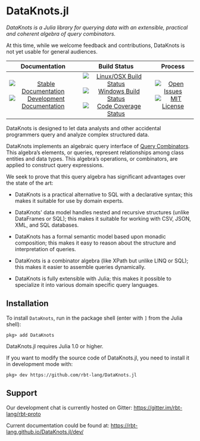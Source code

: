 # DataKnots.jl

*DataKnots is a Julia library for querying data with
an extensible, practical and coherent algebra of query
combinators.*

At this time, while we welcome feedback and contributions,
DataKnots is not yet usable for general audiences.

**Documentation** | **Build Status** | **Process**
:---: | :---: | :---:
[![Stable Documentation][doc-rel-img]][doc-rel-url] [![Development Documentation][doc-dev-img]][doc-dev-url] | [![Linux/OSX Build Status][travis-img]][travis-url] [![Windows Build Status][appveyor-img]][appveyor-url] [![Code Coverage Status][codecov-img]][codecov-url] | [![Open Issues][issues-img]][issues-url] [![MIT License][license-img]][license-url]

DataKnots is designed to let data analysts and other
accidental programmers query and analyze complex
structured data.

DataKnots implements an algebraic query interface of
[Query Combinators]. This algebra’s elements, or queries,
represent relationships among class entities and data
types. This algebra’s operations, or combinators, are
applied to construct query expressions.

We seek to prove that this query algebra has
significant advantages over the state of the art:

* DataKnots is a practical alternative to SQL with
  a declarative syntax; this makes it suitable for
  use by domain experts.

* DataKnots' data model handles nested and recursive
  structures (unlike DataFrames or SQL); this makes
  it suitable for working with CSV, JSON, XML, and
  SQL databases.

* DataKnots has a formal semantic model based upon
  monadic composition; this makes it easy to reason
  about the structure and interpretation of queries.

* DataKnots is a combinator algebra (like XPath but
  unlike LINQ or SQL); this makes it easier to assemble
  queries dynamically.

* DataKnots is fully extensible with Julia; this makes
  it possible to specialize it into various domain
  specific query languages.

## Installation

To install `DataKnots`, run in the package shell
(enter with `]` from the Julia shell):

```juliarepl
pkg> add DataKnots
```

DataKnots.jl requires Julia 1.0 or higher.

If you want to modify the source code of DataKnots.jl,
you need to install it in development mode with:

```juliarepl
pkg> dev https://github.com/rbt-lang/DataKnots.jl
```

## Support

Our development chat is currently hosted on Gitter:
https://gitter.im/rbt-lang/rbt-proto

Current documentation could be found at:
https://rbt-lang.github.io/DataKnots.jl/dev/

[travis-img]: https://travis-ci.org/rbt-lang/DataKnots.jl.svg?branch=master
[travis-url]: https://travis-ci.org/rbt-lang/DataKnots.jl
[appveyor-img]: https://ci.appveyor.com/api/projects/status/github/rbt-lang/DataKnots.jl?branch=master&svg=true
[appveyor-url]: https://ci.appveyor.com/project/rbt-lang/dataknots-jl/branch/master
[codecov-img]: https://codecov.io/gh/rbt-lang/DataKnots.jl/branch/master/graph/badge.svg
[codecov-url]: https://codecov.io/gh/rbt-lang/DataKnots.jl
[issues-img]: https://img.shields.io/github/issues/rbt-lang/DataKnots.jl.svg
[issues-url]: https://github.com/rbt-lang/DataKnots.jl/issues
[doc-dev-img]: https://img.shields.io/badge/docs-dev-blue.svg
[doc-rel-img]: https://img.shields.io/badge/docs-stable-green.svg
[doc-dev-url]: https://rbt-lang.github.io/DataKnots.jl/dev/
[doc-rel-url]: https://rbt-lang.github.io/DataKnots.jl/stable/
[license-img]: https://img.shields.io/badge/license-MIT-green.svg
[license-url]: https://raw.githubusercontent.com/rbt-lang/DataKnots.jl/master/LICENSE.md
[Query Combinators]: https://arxiv.org/abs/1702.08409
